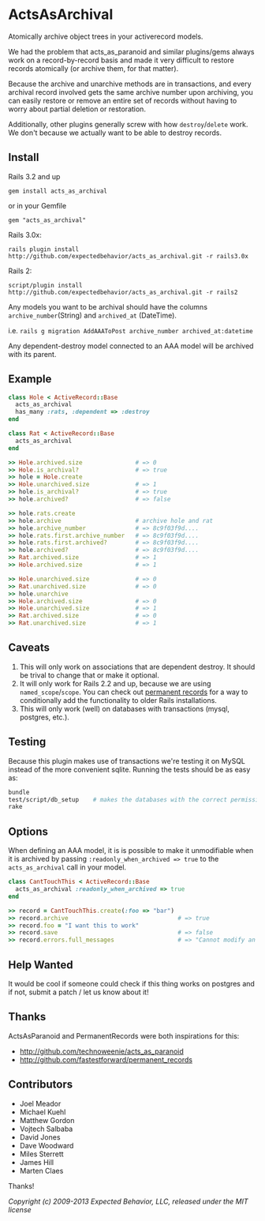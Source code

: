 # ActsAsArchival

Atomically archive object trees in your activerecord models.

We had the problem that acts_as_paranoid and similar plugins/gems
always work on a record-by-record basis and made it very difficult to
restore records atomically (or archive them, for that matter).

Because the archive and unarchive methods are in transactions, and
every archival record involved gets the same archive number upon
archiving, you can easily restore or remove an entire set of records
without having to worry about partial deletion or restoration.

Additionally, other plugins generally screw with how
`destroy`/`delete` work.  We don't because we actually want to be able
to destroy records.

## Install
Rails 3.2 and up

`gem install acts_as_archival`

or in your Gemfile

`gem "acts_as_archival"`

Rails 3.0x:

`rails plugin install http://github.com/expectedbehavior/acts_as_archival.git -r rails3.0x`

Rails 2:

`script/plugin install http://github.com/expectedbehavior/acts_as_archival.git -r rails2`

Any models you want to be archival should have the columns
`archive_number`(String) and `archived_at` (DateTime).

i.e. `rails g migration AddAAAToPost archive_number archived_at:datetime`

Any dependent-destroy model connected to an AAA model will be
archived with its parent.

## Example

``` ruby
class Hole < ActiveRecord::Base
  acts_as_archival
  has_many :rats, :dependent => :destroy
end

class Rat < ActiveRecord::Base
  acts_as_archival
end
```

``` ruby
>> Hole.archived.size               # => 0
>> Hole.is_archival?                # => true
>> hole = Hole.create
>> Hole.unarchived.size             # => 1
>> hole.is_archival?                # => true
>> hole.archived?                   # => false

>> hole.rats.create
>> hole.archive                     # archive hole and rat
>> hole.archive_number              # => 8c9f03f9d....
>> hole.rats.first.archive_number   # => 8c9f03f9d....
>> hole.rats.first.archived?        # => 8c9f03f9d....
>> hole.archived?                   # => 8c9f03f9d....
>> Rat.archived.size                # => 1
>> Hole.archived.size               # => 1

>> Hole.unarchived.size             # => 0
>> Rat.unarchived.size              # => 0
>> hole.unarchive
>> Hole.archived.size               # => 0
>> Hole.unarchived.size             # => 1
>> Rat.archived.size                # => 0
>> Rat.unarchived.size              # => 1
```

## Caveats

1. This will only work on associations that are dependent destroy. It
should be trival to change that or make it optional.
1. It will only work for Rails 2.2 and up, because we are using
`named_scope`/`scope`. You can check out [permanent records](http://github.com/fastestforward/permanent_records) for a way
to conditionally add the functionality to older Rails installations.
1. This will only work (well) on databases with transactions (mysql,
postgres, etc.).

## Testing

Because this plugin makes use of transactions we're testing it on
MySQL instead of the more convenient sqlite. Running the tests should
be as easy as:

```  bash
bundle
test/script/db_setup    # makes the databases with the correct permissions (for mySQL)
rake
```

## Options

When defining an AAA model, it is is possible to make it unmodifiable
when it is archived by passing `:readonly_when_archived => true` to the
`acts_as_archival` call in your model.

``` ruby
class CantTouchThis < ActiveRecord::Base
  acts_as_archival :readonly_when_archived => true
end

>> record = CantTouchThis.create(:foo => "bar")
>> record.archive                               # => true
>> record.foo = "I want this to work"
>> record.save                                  # => false
>> record.errors.full_messages                  # => "Cannot modify an archived record."
```

## Help Wanted

It would be cool if someone could check if this thing works on
postgres and if not, submit a patch / let us know about it!

## Thanks

ActsAsParanoid and PermanentRecords were both inspirations for this:

* http://github.com/technoweenie/acts_as_paranoid
* http://github.com/fastestforward/permanent_records

## Contributors

* Joel Meador
* Michael Kuehl
* Matthew Gordon
* Vojtech Salbaba
* David Jones
* Dave Woodward
* Miles Sterrett
* James Hill
* Marten Claes

Thanks!

*Copyright (c) 2009-2013 Expected Behavior, LLC, released under the MIT license*

